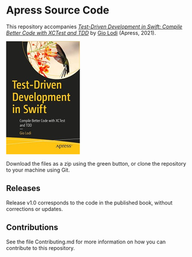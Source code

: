 # Apress Source Code

This repository accompanies [*Test-Driven Development in Swift: Compile Better Code with XCTest and TDD*](https://www.apress.com/9781484270011) by [Gio Lodi](https://mokacoding.com) (Apress, 2021).

[comment]: #cover
![Cover image](./9781484270011.jpg)

Download the files as a zip using the green button, or clone the repository to your machine using Git.

## Releases

Release v1.0 corresponds to the code in the published book, without corrections or updates.

## Contributions

See the file Contributing.md for more information on how you can contribute to this repository.
